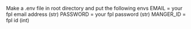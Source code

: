 Make a .env file in root directory and put the following envs
EMAIL = your fpl email address (str)
PASSWORD = your fpl password (str)
MANGER_ID = fpl id (int)